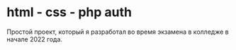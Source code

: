# html - css - php auth
Простой проект, который я разработал во время экзамена в колледже в начале 2022 года.
